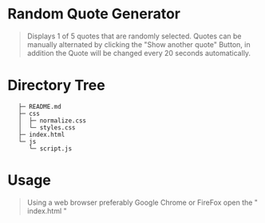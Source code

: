 # Random Quote Generator

> Displays 1 of 5 quotes that are randomly selected. Quotes can be manually alternated by clicking the "Show another quote" Button, in addition the Quote will be changed every 20 seconds automatically.

# Directory Tree

```
   ├─ README.md
   ├─ css
   │  ├─ normalize.css
   │  └─ styles.css
   ├─ index.html
   └─ js
      └─ script.js
```

# Usage

> Using a web browser preferably Google Chrome or FireFox open the " index.html "
